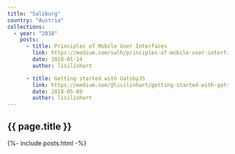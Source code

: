 ```yaml
---
title: "Salzburg"
country: "Austria"
collections:
  - year: "2018"
    posts:
      - title: Principles of Mobile User Interfaces
        link: https://medium.com/swlh/principles-of-mobile-user-interfaces-94661cca7c16
        date: 2018-01-14
        author: lisilinhart

      - title: Getting started with GatsbyJS
        link: https://medium.com/@lisilinhart/getting-started-with-gatsbyjs-8f1434cbf28e
        date: 2018-05-09
        author: lisilinhart
---
```


## {{ page.title }}

{%- include posts.html -%}
